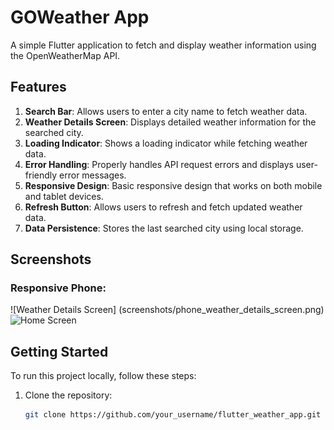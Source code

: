 # GOWeather App

A simple Flutter application to fetch and display weather information using the OpenWeatherMap API.

## Features

1. **Search Bar**: Allows users to enter a city name to fetch weather data.
2. **Weather Details Screen**: Displays detailed weather information for the searched city.
3. **Loading Indicator**: Shows a loading indicator while fetching weather data.
4. **Error Handling**: Properly handles API request errors and displays user-friendly error messages.
5. **Responsive Design**: Basic responsive design that works on both mobile and tablet devices.
6. **Refresh Button**: Allows users to refresh and fetch updated weather data.
7. **Data Persistence**: Stores the last searched city using local storage.

## Screenshots
  ### Responsive Phone:

![Weather Details Screen] (screenshots/phone_weather_details_screen.png)
![Home Screen](<img src="screenshots/phone_home_screen.png" alt="Home Screen" width="300" height="300"/>)

## Getting Started

To run this project locally, follow these steps:

1. Clone the repository:

   ```bash
   git clone https://github.com/your_username/flutter_weather_app.git

